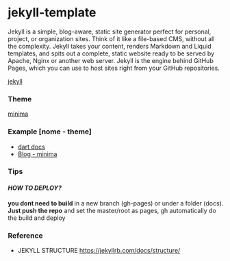 # jekyll-template
Jekyll is a simple, blog-aware, static site generator perfect for personal, project, or organization sites. Think of it like a file-based CMS, without all the complexity. Jekyll takes your content, renders Markdown and Liquid templates, and spits out a complete, static website ready to be served by Apache, Nginx or another web server. Jekyll is the engine behind GitHub Pages, which you can use to host sites right from your GitHub repositories.

[jekyll](https://github.com/jekyll/jekyll)

### Theme
[minima](https://github.com/jekyll/minima)

### Example [nome - theme]
- [dart docs](https://github.com/dart-lang/site-www)
- [Blog - minima](https://github.com/StartBootstrap/startbootstrap-clean-blog-jekyll)

### Tips
#### *HOW TO DEPLOY?*

**you dont need to build** in a new branch (gh-pages) or under a folder (docs). **Just push the repo** and set the master/root as pages, gh automatically do the build and deploy

### Reference
- JEKYLL STRUCTURE https://jekyllrb.com/docs/structure/



